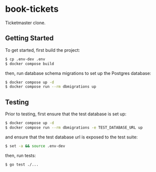 # book-tickets

Ticketmaster clone.


## Getting Started

To get started, first build the project:

```bash
$ cp .env-dev .env
$ docker compose build
```

then, run database schema migrations to set up the Postgres database:

```bash
$ docker compose up -d
$ docker compose run --rm dbmigrations up
```


## Testing

Prior to testing, first ensure that the test database is set up:
```bash
$ docker compose up -d
$ docker compose run --rm dbmigrations -e TEST_DATABASE_URL up
```

and ensure that the test database url is exposed to the test suite:
```bash
$ set -a && source .env-dev
```

then, run tests:
```bash
$ go test ./...
```
